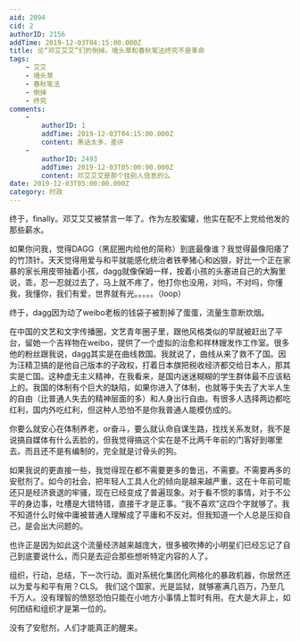 ```yaml
---
aid: 2094
cid: 2
authorID: 2156
addTime: 2019-12-03T04:15:00.000Z
title: 论“邓艾艾艾”们的倒掉。墙头草和春秋笔法终究不是革命
tags:
    - 艾艾
    - 墙头草
    - 春秋笔法
    - 倒掉
    - 终究
comments:
    -
        authorID: 1
        addTime: 2019-12-03T04:15:00.000Z
        content: 黑话太多，差评
    -
        authorID: 2493
        addTime: 2019-12-03T05:00:00.000Z
        content: 邓艾艾艾是那个挂别人信息的么
date: 2019-12-03T05:00:00.000Z
category: 时政
---
```


终于，finally。邓艾艾艾被禁言一年了。作为左胶蜜罐，他实在配不上党给他发的那些薪水。

如果你问我，觉得DAGG（黑屁圈内给他的简称）到底最像谁？我觉得最像阳痿了的竹顶针。天天觉得用爱与和平就能感化统治者铁拳猪心和凶狠，好比一个正在家暴的家长用皮带抽着小孩，dagg就像保姆一样，按着小孩的头塞进自己的大胸里说，乖，忍一忍就过去了，马上就不疼了，他打你也没用，对吗，不对吗，你懂我，我懂你，我们有爱，世界就有光。。。。。（loop）

终于，dagg因为动了weibo老板的钱袋子被割掉了蛋蛋，流量生意断炊烟。

在中国的文艺和文字传播圈，文艺青年圈子里，跟他风格类似的早就被赶出了平台，留她一个吉祥物在weibo，提供了一个虚拟的治愈和祥林嫂发作工作室。很多他的粉丝跟我说，dagg其实是在曲线救国。我就说了，曲线从来了救不了国。因为汪精卫搞的是他自己版本的子政权，打着日本旗把税收经济都交给日本人，那其实是亡国。这种虚无主义精神，在我看来，是国内迷迷糊糊的学生群体最不应该粘上的。我国的体制有个巨大的缺陷，如果你进入了体制，也就等于失去了大半人生的自由（比普通人失去的精神层面的多）和人身出行自由。有很多人选择两边都吃红利，国内外吃红利，但这种人恐怕不是你我普通人能模仿成的。

你要么就安心在体制养老，or奋斗，要么就认命自谋生路，找找关系发财，我不是说搞自媒体有什么丢脸的，但我觉得搞这个实在是不比两千年前的门客好到哪里去。而且还不是有编制的，完全就是讨骨头的狗。

如果我说的更直接一些，我觉得现在都不需要更多的鲁迅，不需要。不需要再多的安慰剂了。如今的社会，把年轻人工具人化的倾向是越来越严重，这在十年前可能还只是经济衰退的牢骚，现在已经变成了普遍现象。对于看不惯的事情，对于不公平的身边事，吐槽是大错特错，直接干才是正事。“我不喜欢”这四个字就够了。我不知道什么时候中庸被普通人理解成了平庸和不反对。但我知道一个人总是压抑自己，是会出大问题的。

也许正是因为如此这个流量经济越来越庞大，很多被吹捧的小明星们已经忘记了自己到底要说什么，而只是去迎合那些想听特定内容的人了。

组织，行动，总结，下一次行动。面对系统化集团化网格化的暴政机器，你居然还以为爱与和平有用？CLS。 我们这个国家，光是监狱，就够塞满几百万，乃至几千万人。没有理智的愤怒恐怕只能在小地方小事情上暂时有用。在大是大非上，如何团结和组织才是第一位的。

没有了安慰剂，人们才能真正的醒来。
